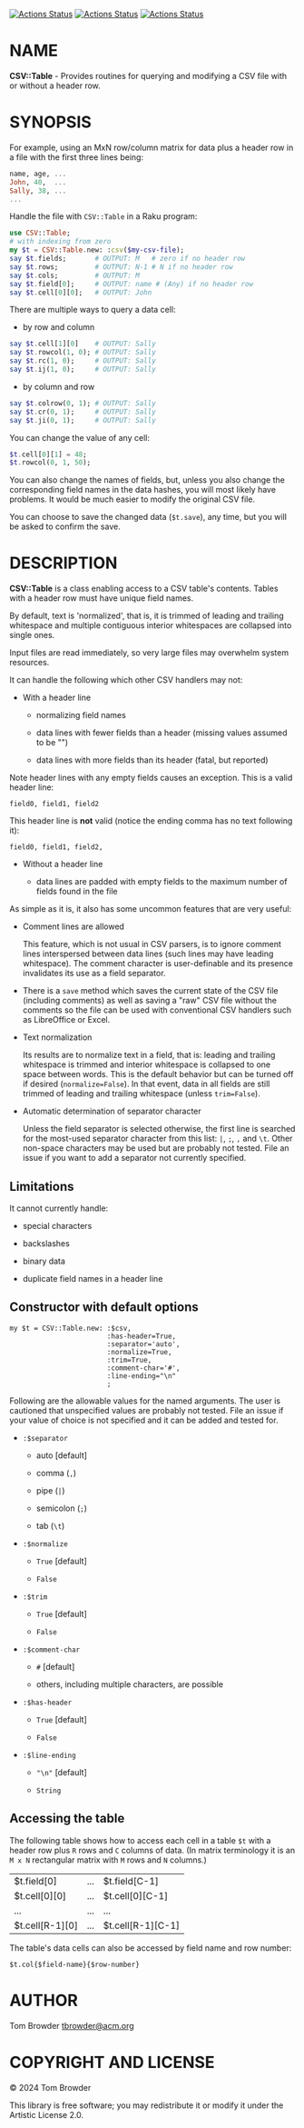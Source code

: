 [![Actions Status](https://github.com/tbrowder/CSV-Table/actions/workflows/linux.yml/badge.svg)](https://github.com/tbrowder/CSV-Table/actions) [![Actions Status](https://github.com/tbrowder/CSV-Table/actions/workflows/macos.yml/badge.svg)](https://github.com/tbrowder/CSV-Table/actions) [![Actions Status](https://github.com/tbrowder/CSV-Table/actions/workflows/windows.yml/badge.svg)](https://github.com/tbrowder/CSV-Table/actions)

NAME
====

**CSV::Table** - Provides routines for querying and modifying a CSV file with or without a header row.

SYNOPSIS
========

For example, using an MxN row/column matrix for data plus a header row in a file with the first three lines being:

```raku
name, age, ...
John, 40,  ...
Sally, 38, ...
...
```

Handle the file with `CSV::Table` in a Raku program:

```raku
use CSV::Table;
# with indexing from zero
my $t = CSV::Table.new: :csv($my-csv-file);
say $t.fields;       # OUTPUT: M   # zero if no header row
say $t.rows;         # OUTPUT: N-1 # N if no header row
say $t.cols;         # OUTPUT: M
say $t.field[0];     # OUTPUT: name # (Any) if no header row
say $t.cell[0][0];   # OUTPUT: John
```

There are multiple ways to query a data cell:

  * by row and column

```raku
say $t.cell[1][0]    # OUTPUT: Sally
say $t.rowcol(1, 0); # OUTPUT: Sally
say $t.rc(1, 0);     # OUTPUT: Sally
say $t.ij(1, 0);     # OUTPUT: Sally
```

  * by column and row

```raku
say $t.colrow(0, 1); # OUTPUT: Sally
say $t.cr(0, 1);     # OUTPUT: Sally
say $t.ji(0, 1);     # OUTPUT: Sally
```

You can change the value of any cell:

```raku
$t.cell[0][1] = 48;
$t.rowcol(0, 1, 50);
```

You can also change the names of fields, but, unless you also change the corresponding field names in the data hashes, you will most likely have problems. It would be much easier to modify the original CSV file.

You can choose to save the changed data (`$t.save`), any time, but you will be asked to confirm the save.

DESCRIPTION
===========

**CSV::Table** is a class enabling access to a CSV table's contents. Tables with a header row must have unique field names. 

By default, text is 'normalized', that is, it is trimmed of leading and trailing whitespace and multiple contiguous interior whitespaces are collapsed into single ones.

Input files are read immediately, so very large files may overwhelm system resources. 

It can handle the following which other CSV handlers may not:

  * With a header line

    * normalizing field names

    * data lines with fewer fields than a header (missing values assumed to be "")

    * data lines with more fields than its header (fatal, but reported)

Note header lines with any empty fields causes an exception. This is a valid header line:

    field0, field1, field2

This header line is **not** valid (notice the ending comma has no text following it):

    field0, field1, field2,

  * Without a header line

    * data lines are padded with empty fields to the maximum number of fields found in the file

As simple as it is, it also has some uncommon features that are very useful:

  * Comment lines are allowed

    This feature, which is not usual in CSV parsers, is to ignore comment lines interspersed between data lines (such lines may have leading whitespace). The comment character is user-definable and its presence invalidates its use as a field separator.

  * There is a `save` method which saves the current state of the CSV file (including comments) as well as saving a "raw" CSV file without the comments so the file can be used with conventional CSV handlers such as LibreOffice or Excel.

  * Text normalization

    Its results are to normalize text in a field, that is: leading and trailing whitespace is trimmed and interior whitespace is collapsed to one space between words. This is the default behavior but can be turned off if desired (`normalize=False`). In that event, data in all fields are still trimmed of leading and trailing whitespace (unless `trim=False`).

  * Automatic determination of separator character

    Unless the field separator is selected otherwise, the first line is searched for the most-used separator character from this list: `|`, `;`, `,` and `\t`. Other non-space characters may be used but are probably not tested. File an issue if you want to add a separator not currently specified.

Limitations
-----------

It cannot currently handle:

  * special characters

  * backslashes

  * binary data

  * duplicate field names in a header line

Constructor with default options
--------------------------------

    my $t = CSV::Table.new: :$csv, 
                            :has-header=True,
                            :separator='auto', 
                            :normalize=True, 
                            :trim=True, 
                            :comment-char='#', 
                            :line-ending="\n"
                            ;

Following are the allowable values for the named arguments. The user is cautioned that unspecified values are probably not tested. File an issue if your value of choice is not specified and it can be added and tested for.

  * `:$separator`

    * auto [default]

    * comma (`,`)

    * pipe (`|`)

    * semicolon (`;`)

    * tab (`\t`)

  * `:$normalize`

    * `True` [default]

    * `False`

  * `:$trim`

    * `True` [default]

    * `False`

  * `:$comment-char`

    * `#` [default]

    * others, including multiple characters, are possible

  * `:$has-header`

    * `True` [default]

    * `False`

  * `:$line-ending`

    * `"\n"` [default]

    * `String`

Accessing the table
-------------------

The following table shows how to access each cell in a table `$t` with a header row plus `R` rows and `C` columns of data. (In matrix terminology it is an `M x N` rectangular matrix with `M` rows and `N` columns.)

<table class="pod-table">
<tbody>
<tr> <td>$t.field[0]</td> <td>...</td> <td>$t.field[C-1]</td> </tr> <tr> <td>$t.cell[0][0]</td> <td>...</td> <td>$t.cell[0][C-1]</td> </tr> <tr> <td>...</td> <td>...</td> <td>...</td> </tr> <tr> <td>$t.cell[R-1][0]</td> <td>...</td> <td>$t.cell[R-1][C-1]</td> </tr>
</tbody>
</table>

The table's data cells can also be accessed by field name and row number:

    $t.col{$field-name}{$row-number}

AUTHOR
======

Tom Browder <tbrowder@acm.org>

COPYRIGHT AND LICENSE
=====================

© 2024 Tom Browder

This library is free software; you may redistribute it or modify it under the Artistic License 2.0.

